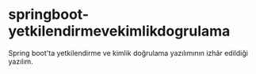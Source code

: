 # springboot-yetkilendirmevekimlikdogrulama
Spring boot'ta yetkilendirme ve kimlik doğrulama yazılımının izhâr edildiği yazılım. 

